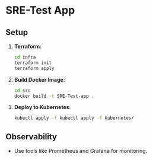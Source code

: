 # SRE-Test App

## Setup

1. **Terraform**:
    ```sh
    cd infra
    terraform init
    terraform apply
    ```

2. **Build Docker Image**:
    ```sh
    cd src
    docker build -t SRE-Test-app .
    ```

3. **Deploy to Kubernetes**:
    ```sh
    kubectl apply -f kubectl apply -f kubernetes/
    ```

## Observability
- Use tools like Prometheus and Grafana for monitoring.


